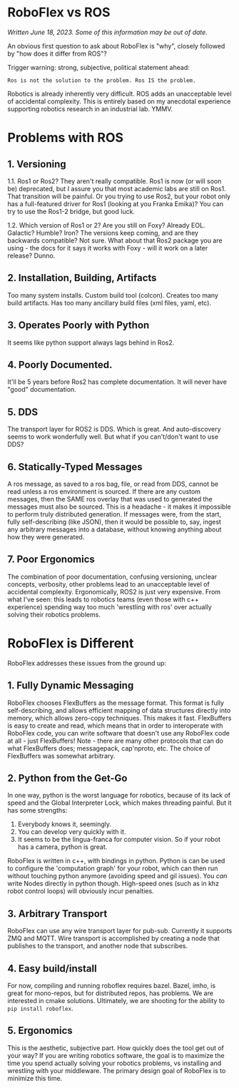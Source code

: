 # RoboFlex vs ROS

_Written June 18, 2023. Some of this information may be out of date._

An obvious first question to ask about RoboFlex is "why", closely followed by "how does it differ from ROS"?

Trigger warning: strong, subjective, political statement ahead:

    Ros is not the solution to the problem. Ros IS the problem.

Robotics is already inherently very difficult. ROS adds an unacceptable level of accidental complexity. This is entirely based on my anecdotal experience supporting robotics research in an industrial lab. YMMV.

# Problems with ROS

## 1. Versioning

1.1. Ros1 or Ros2? They aren't really compatible. Ros1 is now (or will soon be) deprecated, but I assure you that most academic labs are still on Ros1. That transition will be painful. Or you trying to use Ros2, but your robot only has a full-featured driver for Ros1 (looking at you Franka Emika)? You can try to use the Ros1-2 bridge, but good luck.

1.2. Which version of Ros1 or 2? Are you still on Foxy? Already EOL. Galactic? Humble? Iron? The versions keep coming, and are they backwards compatible? Not sure. What about that Ros2 package you are using - the docs for it says it works with Foxy - will it work on a later release? Dunno.

## 2. Installation, Building, Artifacts

Too many system installs. Custom build tool (colcon). Creates too many build artifacts. Has too many ancillary build files (xml files, yaml, etc).

## 3. Operates Poorly with Python

It seems like python support always lags behind in Ros2. 

## 4. Poorly Documented.

It'll be 5 years before Ros2 has complete documentation. It will never have "good" documentation.

## 5. DDS

The transport layer for ROS2 is DDS. Which is great. And auto-discovery seems to work wonderfully well. But what if you can't/don't want to use DDS?

## 6. Statically-Typed Messages

A ros message, as saved to a ros bag, file, or read from DDS, cannot be read unless a ros environment is sourced. If there are any custom messages, then the SAME ros overlay that was used to generated the messages must also be sourced. This is a headache - it makes it impossible
to perform truly distributed generation. If messages were, from the start, fully self-describing (like JSON), then it would be possible to, say, ingest any arbitrary messages into a database, without knowing anything about how they were generated. 

## 7. Poor Ergonomics

The combination of poor documentation, confusing versioning, unclear concepts, verbosity, other problems lead to an unacceptable level of accidental complexity. Ergonomically, ROS2 is just very expensive. From what I've seen: this leads to robotics teams (even those with c++ experience) spending way too much 'wrestling with ros' over actually solving their robotics problems.

# RoboFlex is Different

RoboFlex addresses these issues from the ground up:

## 1. Fully Dynamic Messaging

RoboFlex chooses FlexBuffers as the message format. This format is fully self-describing, and allows efficient mapping of data structures directly into memory, which allows zero-copy techniques. This makes it fast. FlexBuffers is easy to create and read, which means that in order to interoperate with RoboFlex code, you can write software that doesn't use any RoboFlex code at all - just FlexBuffers! Note - there are many other protocols that can do what FlexBuffers does; messagepack, cap'nproto, etc. The choice of FlexBuffers was somewhat arbitrary.

## 2. Python from the Get-Go

In one way, python is the worst language for robotics, because of its lack of speed and the Global Interpreter Lock, which makes threading painful. But it has some strengths:

1. Everybody knows it, seemingly.
2. You can develop very quickly with it.
3. It seems to be the lingua-franca for computer vision. So if your robot has a camera, python is great.

RoboFlex is written in c++, with bindings in python. Python is can be used to configure the 'computation graph' for your robot, which can then run without touching python anymore (avoiding speed and gil issues). You _can_ write Nodes directly in python though. High-speed ones (such as in khz robot control loops) will obviously incur penalties.

## 3. Arbitrary Transport

RoboFlex can use any wire transport layer for pub-sub. Currently it supports ZMQ and MQTT. Wire transport is accomplished by creating a node that publishes to the transport, and another node that subscribes.

## 4. Easy build/install

For now, compiling and running roboflex requires bazel. Bazel, imho, is great for mono-repos, but for distributed repos, has problems. We are interested in cmake solutions. Ultimately, we are shooting for the ability to `pip install roboflex`.

## 5. Ergonomics

This is the aesthetic, subjective part. How quickly does the tool get out of your way? If you are writing robotics software, the goal is to maximize the time you spend actually solving your robotics problems, vs installing and wrestling with your middleware. The primary design goal of RoboFlex is to minimize this time.
